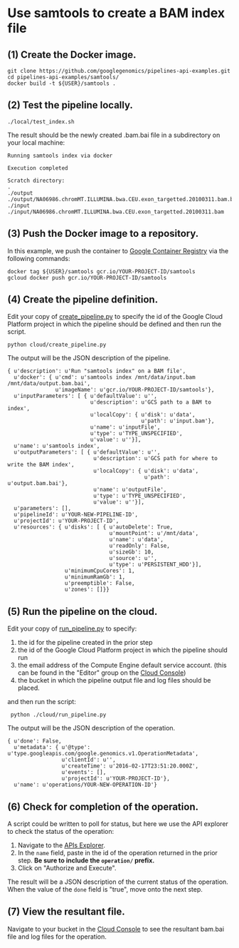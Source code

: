 # Use samtools to create a BAM index file

## (1) Create the Docker image.
```
git clone https://github.com/googlegenomics/pipelines-api-examples.git
cd pipelines-api-examples/samtools/
docker build -t ${USER}/samtools .
```
## (2) Test the pipeline locally.
```
./local/test_index.sh
```

The result should be the newly created .bam.bai file in a subdirectory on your local machine:
```
Running samtools index via docker

Execution completed

Scratch directory:
.
./output
./output/NA06986.chromMT.ILLUMINA.bwa.CEU.exon_targetted.20100311.bam.bai
./input
./input/NA06986.chromMT.ILLUMINA.bwa.CEU.exon_targetted.20100311.bam
```

## (3) Push the Docker image to a repository.
In this example, we push the container to [Google Container Registry](https://cloud.google.com/container-registry/) via the following commands:
```
docker tag ${USER}/samtools gcr.io/YOUR-PROJECT-ID/samtools
gcloud docker push gcr.io/YOUR-PROJECT-ID/samtools
```

## (4) Create the pipeline definition.

Edit your copy of [create_pipeline.py](./cloud/create_pipeline.py) to specify the id of the Google Cloud Platform project in which the pipeline should be defined and then run the script.
```
python cloud/create_pipeline.py
```
The output will be the JSON description of the pipeline.
```
{ u'description': u'Run "samtools index" on a BAM file',
  u'docker': { u'cmd': u'samtools index /mnt/data/input.bam /mnt/data/output.bam.bai',
               u'imageName': u'gcr.io/YOUR-PROJECT-ID/samtools'},
  u'inputParameters': [ { u'defaultValue': u'',
                          u'description': u'GCS path to a BAM to index',
                          u'localCopy': { u'disk': u'data',
                                          u'path': u'input.bam'},
                          u'name': u'inputFile',
                          u'type': u'TYPE_UNSPECIFIED',
                          u'value': u''}],
  u'name': u'samtools index',
  u'outputParameters': [ { u'defaultValue': u'',
                           u'description': u'GCS path for where to write the BAM index',
                           u'localCopy': { u'disk': u'data',
                                           u'path': u'output.bam.bai'},
                           u'name': u'outputFile',
                           u'type': u'TYPE_UNSPECIFIED',
                           u'value': u''}],
  u'parameters': [],
  u'pipelineId': u'YOUR-NEW-PIPELINE-ID',
  u'projectId': u'YOUR-PROJECT-ID',
  u'resources': { u'disks': [ { u'autoDelete': True,
                                u'mountPoint': u'/mnt/data',
                                u'name': u'data',
                                u'readOnly': False,
                                u'sizeGb': 10,
                                u'source': u'',
                                u'type': u'PERSISTENT_HDD'}],
                  u'minimumCpuCores': 1,
                  u'minimumRamGb': 1,
                  u'preemptible': False,
                  u'zones': []}}
```
## (5) Run the pipeline on the cloud.
Edit your copy of [run_pipeline.py](./cloud/run_pipeline.py) to specify:

  1. the id for the pipeline created in the prior step
  1. the id of the Google Cloud Platform project in which the pipeline should run
  1. the email address of the Compute Engine default service account. (this can be found in the "Editor" group on the [Cloud Console](https://console.cloud.google.com/project/_/permissions/projectpermissions))
  1. the bucket in which the pipeline output file and log files should be placed.

and then run the script:
```
 python ./cloud/run_pipeline.py
```

The output will be the JSON description of the operation.
```
{ u'done': False,
  u'metadata': { u'@type': u'type.googleapis.com/google.genomics.v1.OperationMetadata',
                 u'clientId': u'',
                 u'createTime': u'2016-02-17T23:51:20.000Z',
                 u'events': [],
                 u'projectId': u'YOUR-PROJECT-ID'},
  u'name': u'operations/YOUR-NEW-OPERATION-ID'}
```

## (6) Check for completion of the operation.
A script could be written to poll for status, but here we use the API explorer to check the status of the operation:

  1. Navigate to the [APIs Explorer](https://developers.google.com/apis-explorer/#p/genomics/v1alpha2/genomics.operations.get).
  1. In the `name` field, paste in the id of the operation returned in the prior step.  **Be sure to include the `operation/` prefix.**
  1. Click on "Authorize and Execute".

The result will be a JSON description of the current status of the operation.  When the value of the `done` field is "true", move onto the next step.
  
## (7) View the resultant file.
Navigate to your bucket in the [Cloud Console](https://console.cloud.google.com/project/_/storage) to see the resultant bam.bai file and log files for the operation.

